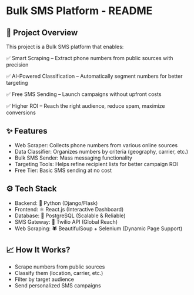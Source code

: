 # Bulk SMS Platform - README

## 📌 Project Overview
This project is a Bulk SMS platform that enables:

✅ Smart Scraping – Extract phone numbers from public sources with precision

✅ AI-Powered Classification – Automatically segment numbers for better targeting

✅ Free SMS Sending – Launch campaigns without upfront costs

✅ Higher ROI – Reach the right audience, reduce spam, maximize conversions

## ✨ Features
- Web Scraper: Collects phone numbers from various online sources
- Data Classifier: Organizes numbers by criteria (geography, carrier, etc.)
- Bulk SMS Sender: Mass messaging functionality
- Targeting Tools: Helps refine recipient lists for better campaign ROI
- Free Tier: Basic SMS sending at no cost

## ⚙️ Tech Stack
- Backend: 🐍 Python (Django/Flask)
- Frontend: ⚛️ React.js (Interactive Dashboard)
- Database: 🐘 PostgreSQL (Scalable & Reliable)
- SMS Gateway: 📡 Twilio API (Global Reach)
- Web Scraping: 🕷️ BeautifulSoup + Selenium (Dynamic Page Support)

## 📈 How It Works?
- Scrape numbers from public sources
- Classify them (location, carrier, etc.)
- Filter by target audience
- Send personalized SMS campaigns
